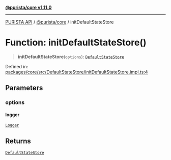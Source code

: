 [**@purista/core v1.11.0**](../README.md)

***

[PURISTA API](../../../packages.md) / [@purista/core](../README.md) / initDefaultStateStore

# Function: initDefaultStateStore()

> **initDefaultStateStore**(`options`): [`DefaultStateStore`](../classes/DefaultStateStore.md)

Defined in: [packages/core/src/DefaultStateStore/initDefaultStateStore.impl.ts:4](https://github.com/puristajs/purista/blob/master/packages/core/src/DefaultStateStore/initDefaultStateStore.impl.ts#L4)

## Parameters

### options

#### logger

[`Logger`](../classes/Logger.md)

## Returns

[`DefaultStateStore`](../classes/DefaultStateStore.md)
